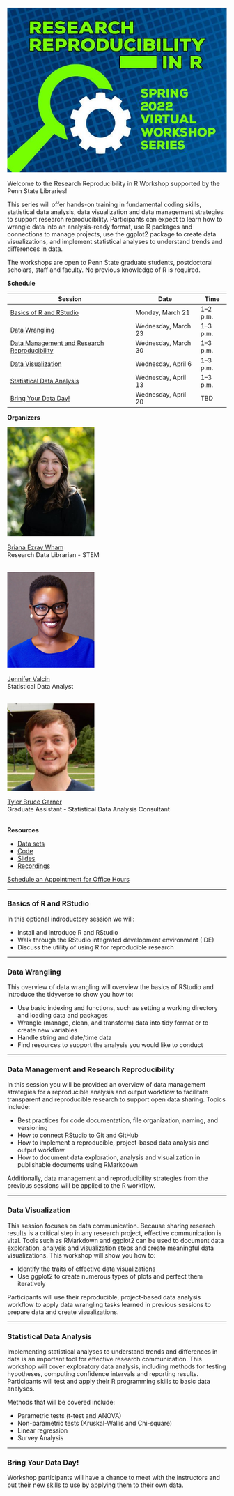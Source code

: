 <a name="Top"></a>

![Flier](assets/images/70CF419E-6207-43B5-961A-C33B374A4D20.jpeg)

Welcome to the Research Reproducibility in R Workshop supported by the Penn State Libraries!

This series will offer hands-on training in fundamental coding skills, statistical data analysis, data visualization and data management strategies to support research reproducibility. Participants can expect to learn how to wrangle data into an analysis-ready format, use R packages and connections to manage projects, use the ggplot2 package to create data visualizations, and implement statistical analyses to understand trends and differences in data.

The workshops are open to Penn State graduate students, postdoctoral scholars, staff and faculty. No previous knowledge of R is required.

**Schedule**

| Session | Date | Time |
| ------- | ---- | ---- |
| <a href="#Basics">Basics of R and RStudio</a> | Monday, March 21 | 1–2 p.m. |
| <a href="#Wrangling">Data Wrangling</a> | Wednesday, March 23 | 1–3 p.m. |
| <a href="#Management">Data Management and Research Reproducibility </a> | Wednesday, March 30 | 1–3 p.m. |
| <a href="#Visualization">Data Visualization </a> | Wednesday, April 6 | 1–3 p.m. |
| <a href="#Statistical">Statistical Data Analysis</a> | Wednesday, April 13 | 1–3 p.m. |
| <a href="#Bring">Bring Your Data Day!</a> | Wednesday, April 20 | TBD |

**Organizers**
<br>

<img src="assets/images/briana_wham.jpg" width="200" height="250">

[Briana Ezray Wham](https://libraries.psu.edu/directory/bde125)<br>
Research Data Librarian - STEM<br>
<br>
  
<img src="assets/images/jennifer_valcin.jpg" width="200" height="220">

[Jennifer Valcin](https://libraries.psu.edu/directory/jpv5319)<br>
Statistical Data Analyst<br>
<br>
  
<img src="assets/images/tyler_pic.jfif" width="200" height="200">

[Tyler Bruce Garner](https://libraries.psu.edu/directory/tbg5023)<br>
Graduate Assistant - Statistical Data Analysis Consultant<br>
<br>

**Resources**

- [Data sets]()
- [Code]()
- [Slides]()
- [Recordings]()

[Schedule an Appointment for Office Hours](https://outlook.office365.com/owa/calendar/RWorkshopSeriesOfficeHours@PennStateOffice365.onmicrosoft.com/bookings/s/hmg205E8LUKdnPoi-BVCGA2)

<hr>

<a id="Basics"></a>
### Basics of R and RStudio

In this optional indroductory session we will:

- Install and introduce R and RStudio
- Walk through the RStudio integrated development environment (IDE)
- Discuss the utility of using R for reproducible research

<hr>

<a id="Wrangling"></a>
### Data Wrangling

This overview of data wrangling will overview the basics of RStudio and introduce the tidyverse to show you how to:

- Use basic indexing and functions, such as setting a working directory and loading data and packages
- Wrangle (manage, clean, and transform) data into tidy format or to create new variables
- Handle string and date/time data
- Find resources to support the analysis you would like to conduct

<hr>

<a id="Management"></a>
### Data Management and Research Reproducibility

In this session  you will be provided an overview of data management strategies for a reproducible analysis and output workflow to facilitate transparent and reproducible research to support open data sharing. Topics include:

- Best practices for code documentation, file organization, naming, and versioning
- How to connect RStudio to Git and GitHub
- How to implement a reproducible, project-based data analysis and output workflow                                                                           
- How to document data exploration, analysis and visualization in publishable documents using RMarkdown

Additionally, data management and reproducibility strategies from the previous sessions will be applied to the R workflow.

<hr>

<a id="Visualization"></a>
### Data Visualization

This session focuses on data communication. Because sharing research results is a critical step in any research project, effective communication is vital. Tools such as RMarkdown and ggplot2 can be used to document data exploration, analysis and visualization steps and create meaningful data visualizations. This workshop will show you how to:

- Identify the traits of effective data visualizations
- Use ggplot2 to create numerous types of plots and perfect them iteratively

Participants will use their reproducible, project-based data analysis workflow to apply data wrangling tasks learned in previous sessions to prepare data and create visualizations.

<hr>

<a id="Statistical"></a>
### Statistical Data Analysis

Implementing statistical analyses to understand trends and differences in data is an important tool for effective research communication. This workshop will cover exploratory data analysis, including methods for testing hypotheses, computing confidence intervals and reporting results. Participants will test and apply their R programming skills to basic data analyses.

Methods that will be covered include:

- Parametric tests (t-test and ANOVA)
- Non-parametric tests (Kruskal-Wallis and Chi-square)
- Linear regression
- Survey Analysis

<hr>

<a id="Bring"></a>
### Bring Your Data Day!

Workshop participants will have a chance to meet with the instructors and put their new skills to use by applying them to their own data.
